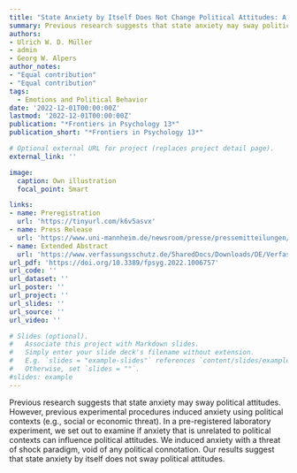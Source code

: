 ```yaml
---
title: "State Anxiety by Itself Does Not Change Political Attitudes: A Threat of Shock Experiment"
summary: Previous research suggests that state anxiety may sway political attitudes. However, previous experimental procedures induced anxiety using political contexts (e.g., social or economic threat). In a pre-registered laboratory experiment, we set out to examine if anxiety that is unrelated to political contexts can influence political attitudes. We induced anxiety with a threat of shock paradigm, void of any political connotation. Our results suggest that state anxiety by itself does not sway political attitudes.
authors:
- Ulrich W. D. Müller
- admin
- Georg W. Alpers
author_notes:
- "Equal contribution"
- "Equal contribution"
tags:
  - Emotions and Political Behavior
date: '2022-12-01T00:00:00Z'
lastmod: '2022-12-01T00:00:00Z'
publication: "*Frontiers in Psychology 13*"
publication_short: "*Frontiers in Psychology 13*"

# Optional external URL for project (replaces project detail page).
external_link: ''

image:
  caption: Own illustration
  focal_point: Smart

links:
- name: Preregistration
  url: 'https://tinyurl.com/k6v5asvx'
- name: Press Release
  url: 'https://www.uni-mannheim.de/newsroom/presse/pressemitteilungen/2019/august/koennen-emotionen-wahlkaempfe-entscheiden/'
- name: Extended Abstract
  url: 'https://www.verfassungsschutz.de/SharedDocs/Downloads/DE/Verfassungsschutz/programm-wis-konferenz.pdf?__blob=publicationFile&v=3'
url_pdf: 'https://doi.org/10.3389/fpsyg.2022.1006757'
url_code: ''
url_dataset: ''
url_poster: ''
url_project: ''
url_slides: ''
url_source: ''
url_video: ''

# Slides (optional).
#   Associate this project with Markdown slides.
#   Simply enter your slide deck's filename without extension.
#   E.g. `slides = "example-slides"` references `content/slides/example-slides.md`.
#   Otherwise, set `slides = ""`.
#slides: example
---
```


Previous research suggests that state anxiety may sway political attitudes. However, previous experimental procedures induced anxiety using political contexts (e.g., social or economic threat). In a pre-registered laboratory experiment, we set out to examine if anxiety that is unrelated to political contexts can influence political attitudes. We induced anxiety with a threat of shock paradigm, void of any political connotation. Our results suggest that state anxiety by itself does not sway political attitudes.

